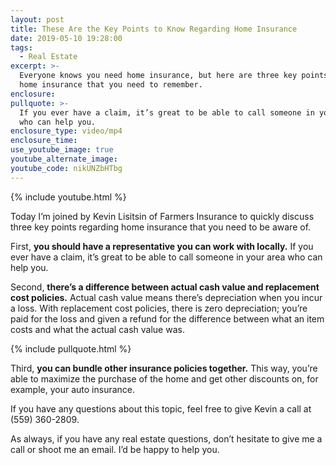 ```yaml
---
layout: post
title: These Are the Key Points to Know Regarding Home Insurance
date: 2019-05-10 19:28:00
tags:
  - Real Estate
excerpt: >-
  Everyone knows you need home insurance, but here are three key points about
  home insurance that you need to remember.
enclosure:
pullquote: >-
  If you ever have a claim, it’s great to be able to call someone in your area
  who can help you.
enclosure_type: video/mp4
enclosure_time:
use_youtube_image: true
youtube_alternate_image:
youtube_code: nikUNZbHTbg
---
```


{% include youtube.html %}

Today I’m joined by Kevin Lisitsin of Farmers Insurance to quickly discuss three key points regarding home insurance that you need to be aware of.&nbsp;

First, **you should have a representative you can work with locally.** If you ever have a claim, it’s great to be able to call someone in your area who can help you.&nbsp;

Second, **there’s a difference between actual cash value and replacement cost policies.** Actual cash value means there’s depreciation when you incur a loss. With replacement cost policies, there is zero depreciation; you’re paid for the loss and given a refund for the difference between what an item costs and what the actual cash value was. &nbsp;

{% include pullquote.html %}

Third, **you can bundle other insurance policies together.** This way, you’re able to maximize the purchase of the home and get other discounts on, for example, your auto insurance.&nbsp;

If you have any questions about this topic, feel free to give Kevin a call at (559) 360-2809.&nbsp;

As always, if you have any real estate questions, don’t hesitate to give me a call or shoot me an email. I’d be happy to help you.&nbsp;<br>&nbsp;

&nbsp;